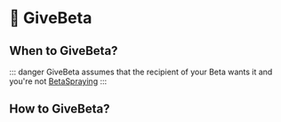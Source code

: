 # 🔷 GiveBeta

## When to GiveBeta?

::: danger GiveBeta assumes that the recipient of your Beta wants it and you're not [BetaSpraying](/reference/Beta/BetaAction/SprayBeta)
:::

## How to GiveBeta?
